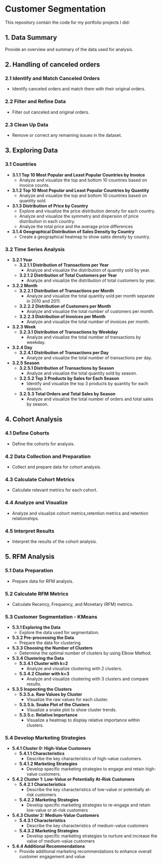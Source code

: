 # Customer Segmentation

This repository contain the code for my portfolio projects I did:

## 1. Data Summary
Provide an overview and summary of the data used for analysis.

## 2. Handling of canceled orders
   ### 2.1 Identify and Match Canceled Orders
   - Identify canceled orders and match them with their original orders.

   ### 2.2 Filter and Refine Data
   - Filter out canceled and original orders.

   ### 2.3 Clean Up Data
   - Remove or correct any remaining issues in the dataset.

## 3. Exploring Data
   ### 3.1 Countries
   - **3.1.1 Top 10 Most Popular and Least Popular Countries by Invoice**
     - Analyze and visualize the top and bottom 10 countries based on invoice counts.
   - **3.1.2 Top 10 Most Popular and Least Popular Countries by Quantity**
     - Analyze and visualize the top and bottom 10 countries based on quantity sold.
   - **3.1.3 Distribution of Price by Country**
     - Explore and visualize the price distribution density for each country.
     - Analyze and visualize the symmetry and dispersion of price distribution in each country.
     - Analyze the total price and the average price differences
   - **3.1.4 Geographical Distribution of Sales Density by Country**
     - Create a geographical heatmap to show sales density by country.

   ### 3.2 Time Series Analysis
   - **3.2.1 Year**
     - **3.2.1.1 Distribution of Transactions per Year**
       - Analyze and visualize the distribution of quantity sold by year.
     - **3.2.1.2 Distribution of Total Customers per Year**
       - Analyze and visualize the distribution of total customers by year.
   - **3.2.2 Month**
     - **3.2.2.1 Distribution of Transactions per Month**
       - Analyze and visualize the total quantity sold per month separate in 2010 and 2011.
     - **3.2.2.2 Distribution of Customers per Month**
       - Analyze and visualize the total number of customers per month.
     - **3.2.2.3 Distribution of Invoices per Month**
       - Analyze and visualize the total number of invoices per month.
   - **3.2.3 Week**
     - **3.2.3.1 Distribution of Transactions by Weekday**
       - Analyze and visualize the total number of transactions by weekday.
   - **3.2.4 Day**
     - **3.2.4.1 Distribution of Transactions per Day**
       - Analyze and visualize the total number of transactions per day.
   - **3.2.5 Season**
     - **3.2.5.1 Distribution of Transactions by Season**
       - Analyze and visualize the total quantity sold by season.
     - **3.2.5.2 Top 3 Products by Sales for Each Season**
       - Identify and visualize the top 3 products by quantity for each season.
     - **3.2.5.3 Total Orders and Total Sales by Season**
       - Analyze and visualize the total number of orders and total sales by season.

## 4. Cohort Analysis
   ### 4.1 Define Cohorts
   - Define the cohorts for analysis.
   ### 4.2 Data Collection and Preparation
   - Collect and prepare data for cohort analysis.
   ### 4.3 Calculate Cohort Metrics
   - Calculate relevant metrics for each cohort.
   ### 4.4 Analyze and Visualize
   - Analyze and visualize cohort metrics,retention metrics and retention relationships.
   ### 4.5 Interpret Results
   - Interpret the results of the cohort analysis.

## 5. RFM Analysis
   ### 5.1 Data Preparation
   - Prepare data for RFM analysis.
   ### 5.2 Calculate RFM Metrics
   - Calculate Recency, Frequency, and Monetary (RFM) metrics.
   ### 5.3 Customer Segmentation - KMeans
   - **5.3.1 Exploring the Data**
     - Explore the data used for segmentation.
   - **5.3.2 Pre-processing the Data**
     - Prepare the data for clustering.
   - **5.3.3 Choosing the Number of Clusters**
     - Determine the optimal number of clusters by using Elbow Method.
   - **5.3.4 Clustering the Data**
     - **5.3.4.1 Cluster with k=2**
       - Analyze and visualize clustering with 2 clusters.
     - **5.3.4.2 Cluster with k=3**
       - Analyze and visualize clustering with 3 clusters and compare results.
   - **5.3.5 Inspecting the Clusters**
     - **5.3.5.a. Raw Values by Cluster**
       - Visualize the raw values for each cluster.
     - **5.3.5.b. Snake Plot of the Clusters**
       - Visualize a snake plot to show cluster trends.
     - **5.3.5.c. Relative Importance**
       - Visualize a heatmap to display relative importance within clusters.
   ### 5.4 Develop Marketing Strategies
   - **5.4.1 Cluster 0: High-Value Customers**
     - **5.4.1.1 Characteristics**
       - Describe the key characteristics of high-value customers.
     - **5.4.1.2 Marketing Strategies**
       - Develop specific marketing strategies to engage and retain high-value customers.
   - **5.4.2 Cluster 1: Low-Value or Potentially At-Risk Customers**
     - **5.4.2.1 Characteristics**
       - Describe the key characteristics of low-value or potentially at-risk customers
     - **5.4.2.2 Marketing Strategies**
       - Develop specific marketing strategies to re-engage and retain low-value or at-risk customers
   - **5.4.3 Cluster 2: Medium-Value Customers**
     - **5.4.3.1 Characteristics**
       - Describe the key characteristics of medium-value customers
     - **5.4.3.2 Marketing Strategies**
       - Develop specific marketing strategies to nurture and increase the value of medium-value customers
   - **5.4.4 Additional Recommendations**
       - Provide additional marketing recommendations to enhance overall customer engagement and value